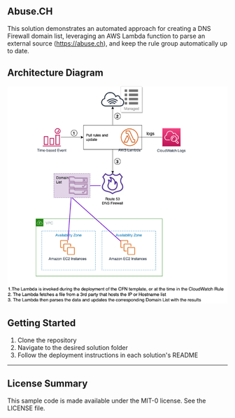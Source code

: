 ## Abuse.CH
This solution demonstrates an automated approach for creating a DNS Firewall domain list, leveraging an AWS Lambda function to parse an external source (https://abuse.ch), and keep the rule group automatically up to date.

## Architecture Diagram
<img src=../R53DomainListSamplesOverview.png>

## Getting Started
1. Clone the repository
2. Navigate to the desired solution folder
3. Follow the deployment instructions in each solution's README

***

## License Summary

This sample code is made available under the MIT-0 license. See the LICENSE file.
